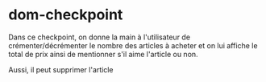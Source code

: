 # dom-checkpoint
Dans ce checkpoint, on donne la main à l'utilisateur de crémenter/décrémenter le nombre des articles à acheter et on lui affiche le total de prix ainsi de mentionner s'il aime l'article ou non.

Aussi, il peut supprimer l'article
